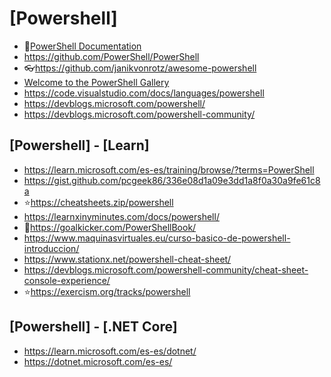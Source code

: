 # [Powershell]

- 🔸[PowerShell Documentation](https://learn.microsoft.com/es-es/powershell/)
- <https://github.com/PowerShell/PowerShell>
- 👓<https://github.com/janikvonrotz/awesome-powershell>
- [Welcome to the PowerShell Gallery](https://www.powershellgallery.com/)
- <https://code.visualstudio.com/docs/languages/powershell>
- <https://devblogs.microsoft.com/powershell/>
- <https://devblogs.microsoft.com/powershell-community/>

## [Powershell] - [Learn]

- <https://learn.microsoft.com/es-es/training/browse/?terms=PowerShell>
- <https://gist.github.com/pcgeek86/336e08d1a09e3dd1a8f0a30a9fe61c8a>
- ⭐<https://cheatsheets.zip/powershell>
- <https://learnxinyminutes.com/docs/powershell/>
- 📕<https://goalkicker.com/PowerShellBook/>
- <https://www.maquinasvirtuales.eu/curso-basico-de-powershell-introduccion/>
- <https://www.stationx.net/powershell-cheat-sheet/>
- <https://devblogs.microsoft.com/powershell-community/cheat-sheet-console-experience/>
- ⭐<https://exercism.org/tracks/powershell>

## [Powershell] - [.NET Core]

- <https://learn.microsoft.com/es-es/dotnet/>
- <https://dotnet.microsoft.com/es-es/>
